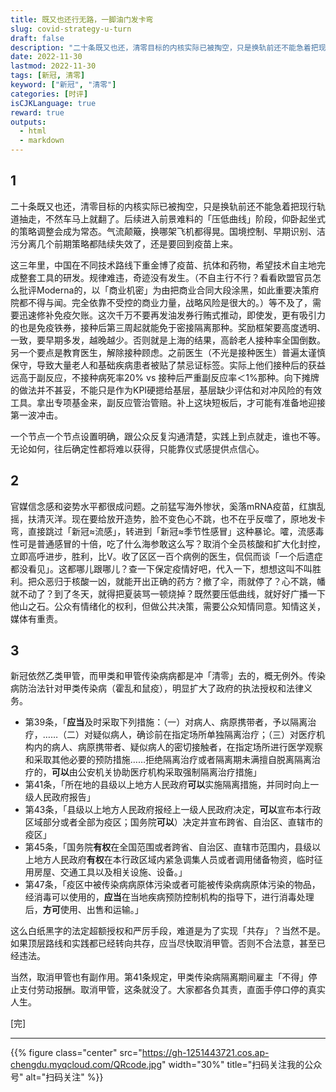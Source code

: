 ```yaml
---
title: 既又也还行无路，一脚油门发卡弯
slug: covid-strategy-u-turn
draft: false
description: "二十条既又也还，清零目标的内核实际已被掏空，只是换轨前还不能急着把现行轨道抽走，不然车马上就翻了。后续进入前景难料的「压低曲线」阶段，仰卧起坐式的策略调整会成为常态。"
date: 2022-11-30
lastmod: 2022-11-30
tags: [新冠, 清零]
keyword: ["新冠", "清零"]
categories: [时评]
isCJKLanguage: true
reward: true
outputs:
  - html
  - markdown
---
```


## 1

二十条既又也还，清零目标的内核实际已被掏空，只是换轨前还不能急着把现行轨道抽走，不然车马上就翻了。后续进入前景难料的「压低曲线」阶段，仰卧起坐式的策略调整会成为常态。气流颠簸，换哪架飞机都得晃。国境控制、早期识别、洁污分离几个前期策略都陆续失效了，还是要回到疫苗上来。

<!--more-->

这三年里，中国在不同技术路线下重金博了疫苗、抗体和药物，希望技术自主地完成整套工具的研发。规律难违，奇迹没有发生。（不自主行不行？看看欧盟官员怎么批评Moderna的，以「商业机密」为由把商业合同大段涂黑，如此重要决策府院都不得与闻。完全依靠不受控的商业力量，战略风险是很大的。）等不及了，需要迅速修补免疫欠账。这次千万不要再发油发券行贿式推动，即使发，更有吸引力的也是免疫铁券，接种后第三周起就能免于密接隔离那种。奖励框架要高度透明、一致，要早期多发，越晚越少。否则就是上海的结果，高龄老人接种率全国倒数。另一个要点是教育医生，解除接种顾虑。之前医生（不光是接种医生）普遍太谨慎保守，导致大量老人和基础疾病患者被贴了禁忌证标签。实际上他们接种后的获益远高于副反应，不接种病死率20% vs 接种后严重副反应率＜1%那种。向下摊牌的做法并不甚妥，不能只是作为KPI硬摁给基层，基层缺少评估和对冲风险的有效工具。拿出专项基金来，副反应管治管赔。补上这块短板后，才可能有准备地迎接第一波冲击。

一个节点一个节点设置明确，跟公众反复沟通清楚，实践上到点就走，谁也不等。无论如何，往后确定性都将难以获得，只能靠仪式感提供点信心。

## 2

官媒信念感和姿势水平都很成问题。之前猛写海外惨状，奚落mRNA疫苗，红旗乱摇，扶清灭洋。现在要给放开造势，脸不变色心不跳，也不在乎反噬了，原地发卡弯，直接跳过「新冠≈流感」，转进到「新冠≈季节性感冒」这种暴论。嚯，流感毒性可是普通感冒的十倍，吃了什么海参敢这么写？取消个全员核酸和扩大化封控，立即高呼进步，胜利，比V。收了区区一百个病例的医生，侃侃而谈「一个后遗症都没看见」。这都哪儿跟哪儿？查一下保定疫情好吧，代入一下，想想这叫不叫胜利。把众恶归于核酸一凶，就能开出正确的药方？撤了伞，雨就停了？心不跳，幡就不动了？到了冬天，就得把夏装骂一顿烧掉？既然要压低曲线，就好好广播一下他山之石。公众有情绪化的权利，但做公共决策，需要公众知情同意。知情这关，媒体有重责。

## 3

新冠依然乙类甲管，而甲类和甲管传染病病都是冲「清零」去的，概无例外。传染病防治法针对甲类传染病（霍乱和鼠疫），明显扩大了政府的执法授权和法律义务。

- 第39条，「**应当**及时采取下列措施：（一）对病人、病原携带者，予以隔离治疗，……（二）对疑似病人，确诊前在指定场所单独隔离治疗；（三）对医疗机构内的病人、病原携带者、疑似病人的密切接触者，在指定场所进行医学观察和采取其他必要的预防措施……拒绝隔离治疗或者隔离期未满擅自脱离隔离治疗的，**可以**由公安机关协助医疗机构采取强制隔离治疗措施」
- 第41条，「所在地的县级以上地方人民政府**可以**实施隔离措施，并同时向上一级人民政府报告」
- 第43条，「县级以上地方人民政府报经上一级人民政府决定，**可以**宣布本行政区域部分或者全部为疫区；国务院**可以**）决定并宣布跨省、自治区、直辖市的疫区」
- 第45条，「国务院**有权**在全国范围或者跨省、自治区、直辖市范围内，县级以上地方人民政府**有权**在本行政区域内紧急调集人员或者调用储备物资，临时征用房屋、交通工具以及相关设施、设备。」
- 第47条，「疫区中被传染病病原体污染或者可能被传染病病原体污染的物品，经消毒可以使用的，**应当**在当地疾病预防控制机构的指导下，进行消毒处理后，**方可**使用、出售和运输。」

​这么白纸黑字的法定超额授权和严厉手段，难道是为了实现「共存」？当然不是。如果顶层路线和实践都已经转向共存，应当尽快取消甲管。否则不合法意，甚至已经违法。

​当然，取消甲管也有副作用。第41条规定，甲类传染病隔离期间雇主「不得」停止支付劳动报酬。取消甲管，这条就没了。大家都各负其责，直面手停口停的真实人生。

[完]

---

<!-- {% raw %} -->
{{% figure class="center" src="https://gh-1251443721.cos.ap-chengdu.myqcloud.com/QRcode.jpg" width="30%" title="扫码关注我的公众号" alt="扫码关注" %}}
<!-- {% endraw %} -->
